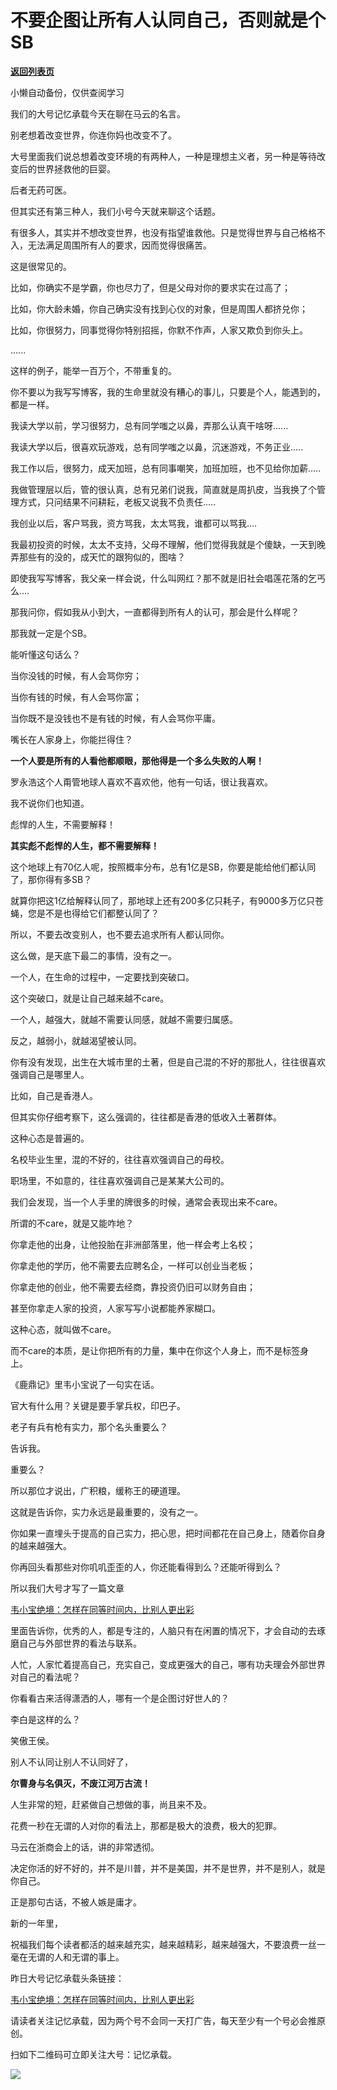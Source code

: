 # 不要企图让所有人认同自己，否则就是个SB

[**返回列表页**](/gzh/记忆承载3)

小懒自动备份，仅供查阅学习

我们的大号记忆承载今天在聊在马云的名言。

  

别老想着改变世界，你连你妈也改变不了。

  

大号里面我们说总想着改变环境的有两种人，一种是理想主义者，另一种是等待改变后的世界拯救他的巨婴。

  

后者无药可医。  

  

但其实还有第三种人，我们小号今天就来聊这个话题。

  

有很多人，其实并不想改变世界，也没有指望谁救他。只是觉得世界与自己格格不入，无法满足周围所有人的要求，因而觉得很痛苦。

  

这是很常见的。

  

比如，你确实不是学霸，你也尽力了，但是父母对你的要求实在过高了；

比如，你大龄未婚，你自己确实没有找到心仪的对象，但是周围人都挤兑你；

比如，你很努力，同事觉得你特别招摇，你默不作声，人家又欺负到你头上。

......

  

这样的例子，能举一百万个，不带重复的。

  

你不要以为我写写博客，我的生命里就没有糟心的事儿，只要是个人，能遇到的，都是一样。

  

我读大学以前，学习很努力，总有同学嗤之以鼻，弄那么认真干啥呀......  

我读大学以后，很喜欢玩游戏，总有同学嗤之以鼻，沉迷游戏，不务正业.....  

我工作以后，很努力，成天加班，总有同事嘲笑，加班加班，也不见给你加薪.....

我做管理层以后，管的很认真，总有兄弟们说我，简直就是周扒皮，当我换了个管理方式，只问结果不问耕耘，老板又说我不负责任.....

我创业以后，客户骂我，资方骂我，太太骂我，谁都可以骂我....

我最初投资的时候，太太不支持，父母不理解，他们觉得我就是个傻缺，一天到晚弄那些有的没的，成天忙的跟狗似的，图啥？

即使我写写博客，我父亲一样会说，什么叫网红？那不就是旧社会唱莲花落的乞丐么....  

  

那我问你，假如我从小到大，一直都得到所有人的认可，那会是什么样呢？

  

那我就一定是个SB。

  

能听懂这句话么？

  

当你没钱的时候，有人会骂你穷；

当你有钱的时候，有人会骂你富；

当你既不是没钱也不是有钱的时候，有人会骂你平庸。

  

嘴长在人家身上，你能拦得住？

  

 **一个人要是所有的人看他都顺眼，那他得是一个多么失败的人啊！**

  

罗永浩这个人甭管地球人喜欢不喜欢他，他有一句话，很让我喜欢。

  

我不说你们也知道。

  

彪悍的人生，不需要解释！

  

 **其实彪不彪悍的人生，都不需要解释！**

  

这个地球上有70亿人呢，按照概率分布，总有1亿是SB，你要是能给他们都认同了，那你得有多SB？

  

就算你把这1亿给解释认同了，那地球上还有200多亿只耗子，有9000多万亿只苍蝇，您是不是也得给它们都整认同了？

  

所以，不要去改变别人，也不要去追求所有人都认同你。

  

这么做，是天底下最二的事情，没有之一。

  

一个人，在生命的过程中，一定要找到突破口。

  

这个突破口，就是让自己越来越不care。

  

一个人，越强大，就越不需要认同感，就越不需要归属感。

  

反之，越弱小，就越渴望被认同。

  

你有没有发现，出生在大城市里的土著，但是自己混的不好的那批人，往往很喜欢强调自己是哪里人。

  

比如，自己是香港人。

  

但其实你仔细考察下，这么强调的，往往都是香港的低收入土著群体。

  

这种心态是普遍的。

  

名校毕业生里，混的不好的，往往喜欢强调自己的母校。

职场里，不如意的，往往喜欢强调自己是某某大公司的。

  

我们会发现，当一个人手里的牌很多的时候，通常会表现出来不care。

  

所谓的不care，就是又能咋地？

  

你拿走他的出身，让他投胎在非洲部落里，他一样会考上名校；

你拿走他的学历，他不需要去应聘名企，一样可以创业当老板；

你拿走他的创业，他不需要去经商，靠投资仍旧可以财务自由；

甚至你拿走人家的投资，人家写写小说都能养家糊口。

  

这种心态，就叫做不care。

  

而不care的本质，是让你把所有的力量，集中在你这个人身上，而不是标签身上。

  

《鹿鼎记》里韦小宝说了一句实在话。

  

官大有什么用？关键是要手掌兵权，印巴子。

  

老子有兵有枪有实力，那个名头重要么？

  

告诉我。

  

重要么？

  

所以那位才说出，广积粮，缓称王的硬道理。

  

这就是告诉你，实力永远是最重要的，没有之一。

  

你如果一直埋头于提高的自己实力，把心思，把时间都花在自己身上，随着你自身的越来越强大。

  

你再回头看那些对你叽叽歪歪的人，你还能看得到么？还能听得到么？

  

所以我们大号才写了一篇文章

[韦小宝绝境：怎样在同等时间内，比别人更出彩](https://mp.weixin.qq.com/s?__biz=MzU0MjYwNDU2Mw==&mid=2247485531&idx=1&sn=7963ac2b2cb016651b1d1f10e0feed13&chksm=fb196427cc6eed31be2367b976e2c2f58fddba02fc6037343ead7dd0a05a47f733bcc936eeab&token=1028902784&lang=zh_CN&scene=21#wechat_redirect)  

  

里面告诉你，优秀的人，都是专注的，人脑只有在闲置的情况下，才会自动的去琢磨自己与外部世界的看法与联系。

  

人忙，人家忙着提高自己，充实自己，变成更强大的自己，哪有功夫理会外部世界对自己的看法呢？  

  

你看看古来活得潇洒的人，哪有一个是企图讨好世人的？

  

李白是这样的么？

  

笑傲王侯。

  

别人不认同让别人不认同好了，

  

 **尔曹身与名俱灭，不废江河万古流！**

  

人生非常的短，赶紧做自己想做的事，尚且来不及。

  

花费一秒在无谓的人对你的看法上，那都是极大的浪费，极大的犯罪。

  

马云在浙商会上的话，讲的非常透彻。

  

决定你活的好不好的，并不是川普，并不是美国，并不是世界，并不是别人，就是你自己。

  

正是那句古话，不被人嫉是庸才。

  

新的一年里，

祝福我们每个读者都活的越来越充实，越来越精彩，越来越强大，不要浪费一丝一毫在无谓的人和无谓的事上。  

  

昨日大号记忆承载头条链接：

[韦小宝绝境：怎样在同等时间内，比别人更出彩](https://mp.weixin.qq.com/s?__biz=MzU0MjYwNDU2Mw==&mid=2247485531&idx=1&sn=7963ac2b2cb016651b1d1f10e0feed13&chksm=fb196427cc6eed31be2367b976e2c2f58fddba02fc6037343ead7dd0a05a47f733bcc936eeab&token=1028902784&lang=zh_CN&scene=21#wechat_redirect)  

  

请读者关注记忆承载，因为两个号不会同一天打广告，每天至少有一个号必会推原创。  

扫如下二维码可立即关注大号：记忆承载。  

![](https://mmbiz.qpic.cn/mmbiz_jpg/aYCQDPqZ8kyibI8Pjvo590Uj6EEMNJyUpWrIpaqzYBLjR1sjeMxFic7pUib7gCY4myMmSj3DxzBwIOoXBQ2ricia2Lw/640?wx_fmt=jpeg)

